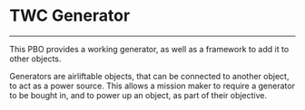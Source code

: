 # TWC Generator
---

This PBO provides a working generator, as well as a framework to add it to other objects.

Generators are airliftable objects, that can be connected to another object, to act as a power source. This allows a mission maker to require a generator to be bought in, and to power up an object, as part of their objective.